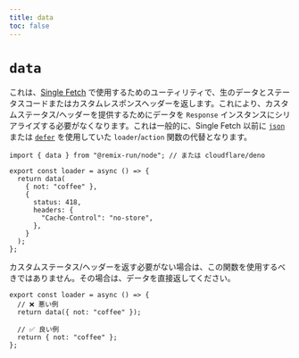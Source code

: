 ```yaml
---
title: data
toc: false
---
```


# `data`

これは、[Single Fetch][single-fetch] で使用するためのユーティリティで、生のデータとステータスコードまたはカスタムレスポンスヘッダーを返します。これにより、カスタムステータス/ヘッダーを提供するためにデータを `Response` インスタンスにシリアライズする必要がなくなります。これは一般的に、Single Fetch 以前に [`json`][json] または [`defer`][defer] を使用していた `loader`/`action` 関数の代替となります。

```tsx
import { data } from "@remix-run/node"; // または cloudflare/deno

export const loader = async () => {
  return data(
    { not: "coffee" },
    {
      status: 418,
      headers: {
        "Cache-Control": "no-store",
      },
    }
  );
};
```

カスタムステータス/ヘッダーを返す必要がない場合は、この関数を使用するべきではありません。その場合は、データを直接返してください。

```tsx
export const loader = async () => {
  // ❌ 悪い例
  return data({ not: "coffee" });

  // ✅ 良い例
  return { not: "coffee" };
};
```

[single-fetch]: ../guides/single-fetch
[json]: ./json
[defer]: ./defer

